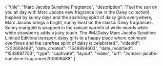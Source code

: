 {
    "title": "Marc Jacobs Sunshine Fragrance",
    "description": "Feel the sun on you all day with Marc Jacobs new fragrance line in the Daisy collection! Inspired by sunny days and the sparkling spirit of daisy girls everywhere, Marc Jacobs brings a bright, sunny twist on the classic Daisy fragrances. Sunny marigold is wrapped in the radiant warmth of white woods while white strawberry adds a juicy touch. The #MJDaisy Marc Jacobs Sunshine Limited Editions transport daisy girls to a happy place where optimism overflows and the carefree spirit of daisy is celebrated.",
    "videoid": "200608488",
    "date_created": "1548894603",
    "date_modified": "1548897703",
    "type": "captivate",
    "layout": "video",
    "url": "\/v\/marc-jacobs-sunshine-fragrance\/200608488"
}